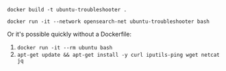 `docker build -t ubuntu-troubleshooter .`

`docker run -it --network opensearch-net ubuntu-troubleshooter bash`


Or it's possible quickly without a Dockerfile:

1. `docker run -it --rm ubuntu bash`
2. `apt-get update && apt-get install -y curl iputils-ping wget netcat jq`
